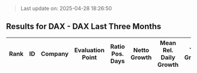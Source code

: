 > Last update on: 2025-04-28 18:26:50

## Results for DAX - DAX Last Three Months

| Rank | ID | Company | Evaluation Point | Ratio Pos. Days | Netto Growth | Mean Rel. Daily Growth | Tot. Growth | Current Price | Sector |
| --- | --- | --- | --- | --- | --- | --- | --- | --- | --- |


